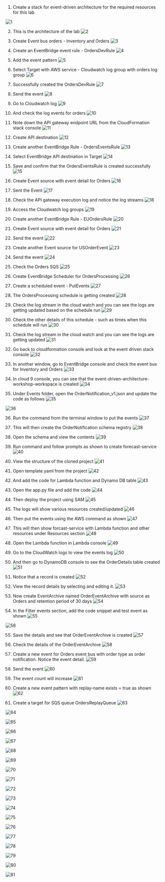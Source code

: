 1. Create a stack for event-driven architecture for the required resources for this lab

![1](https://github.com/prashantlangade306/12weeksawschallenge/assets/57378421/facb90f8-afeb-43e4-8683-9029486e870c)

2. This is the architecture of the lab
![2](https://github.com/prashantlangade306/12weeksawschallenge/assets/57378421/eda38fd8-eb1a-4e89-a646-046bf1b89c79)

3. Create Event bus orders - Inventory and Orders
![3](https://github.com/prashantlangade306/12weeksawschallenge/assets/57378421/f401a1d1-f528-4176-9fbd-9e1302f01026)

4. Create an EventBridge event rule - OrdersDevRule
![4](https://github.com/prashantlangade306/12weeksawschallenge/assets/57378421/c51d11d6-2d29-46da-8745-7a99cd8a760c)

5. Add the event pattern
![5](https://github.com/prashantlangade306/12weeksawschallenge/assets/57378421/ec657dde-4458-4adf-a5e0-fecf1ddbdf2b)

6. Select Target with AWS service - Cloudwatch log group with orders log group
![6](https://github.com/prashantlangade306/12weeksawschallenge/assets/57378421/13bc8634-ac50-4184-a673-4f837117f239)

7. Successfully created the OrdersDevRule
![7](https://github.com/prashantlangade306/12weeksawschallenge/assets/57378421/f5aa1fb9-0794-4632-a515-fc64f7bbb947)

8. Send the event
![8](https://github.com/prashantlangade306/12weeksawschallenge/assets/57378421/d0c85603-5cc5-48cb-bf0e-64882ccd1e12)

9. Go to Cloudwatch log 
![9](https://github.com/prashantlangade306/12weeksawschallenge/assets/57378421/6209e0d1-ca00-4bd4-9e5e-83a339cd49a5)

10. And check the log events for orders
![10](https://github.com/prashantlangade306/12weeksawschallenge/assets/57378421/bd0a65fb-e158-486d-be3e-c09bae9328ba)

11. Note down the API gateway endpoint URL from the CloudFormation stack console
![11](https://github.com/prashantlangade306/12weeksawschallenge/assets/57378421/492a4663-67cf-4b56-bc1b-075610aabbc3)

12. Create API destination 
![12](https://github.com/prashantlangade306/12weeksawschallenge/assets/57378421/52107cc2-48e5-4231-ad8a-cc69433ff47a)

13. Create another EventBridge Rule - OrdersEventsRule
![13](https://github.com/prashantlangade306/12weeksawschallenge/assets/57378421/9ae69311-2267-4ba2-9da6-fa9c0e27f867)

14. Select EventBridge API destination in Target
![14](https://github.com/prashantlangade306/12weeksawschallenge/assets/57378421/006ba88e-613f-4f3e-9086-05873247a1e6)

15. Save and confirm that the OrdersEventsRule is created successfully
![15](https://github.com/prashantlangade306/12weeksawschallenge/assets/57378421/35649b35-7276-41e8-847d-91c2f04e8645)

16. Create Event source with event detail for Orders
![16](https://github.com/prashantlangade306/12weeksawschallenge/assets/57378421/ca01ca3f-0a38-44c3-b2f6-55e06ee39ef4)

17. Sent the Event
![17](https://github.com/prashantlangade306/12weeksawschallenge/assets/57378421/d9ab7b2b-ca03-4ba4-9a86-c6d08ec1e857)

18. Check the API gateway execution log and notice the log streams
![18](https://github.com/prashantlangade306/12weeksawschallenge/assets/57378421/9e9b704c-726b-4c03-8374-c2cad884adba)

19. Access the Cloudwatch log groups
![19](https://github.com/prashantlangade306/12weeksawschallenge/assets/57378421/d70f28e2-3ce8-4dd3-958c-814a78e4933b)

20. Create another EventBridge Rule - EUOrdersRule
![20](https://github.com/prashantlangade306/12weeksawschallenge/assets/57378421/8ce924d3-fd13-4981-8553-e11fdf4e1d4a)

21. Create Event source with event detail for Orders
![21](https://github.com/prashantlangade306/12weeksawschallenge/assets/57378421/f5eb3470-ec4c-40a4-8bf7-cbba21fcbcec)

22. Send the event
![22](https://github.com/prashantlangade306/12weeksawschallenge/assets/57378421/ce05387b-1851-4721-b302-ee15aba9e26b)

23. Create another Event source for USOrderEvent
![23](https://github.com/prashantlangade306/12weeksawschallenge/assets/57378421/4829b1c7-db4f-4c95-b1ca-393889bb0fca)

24. Send the event
![24](https://github.com/prashantlangade306/12weeksawschallenge/assets/57378421/fad22bd5-9eca-419d-a00f-62684f04e137)

25. Check the Orders SQS 
![25](https://github.com/prashantlangade306/12weeksawschallenge/assets/57378421/2b8f8124-ddc9-4fd9-83b3-c43695ff63d7)

26. Create EventBridge Scheduler for OrdersProcessing
![26](https://github.com/prashantlangade306/12weeksawschallenge/assets/57378421/35cccdcc-09c3-43e9-a71e-7391fb2b2d0d)

27. Create a scheduled event - PutEvents
![27](https://github.com/prashantlangade306/12weeksawschallenge/assets/57378421/e19f7e01-ca8a-4b55-8354-5cf3d9d46eb2)

28. The OrdersProcessing schedule is getting created
![28](https://github.com/prashantlangade306/12weeksawschallenge/assets/57378421/a9255bdd-0ce3-4fd7-9e57-5c898870af4e)

29. Check the log stream in the cloud watch and you can see the logs are getting updated based on the schedule run
![29](https://github.com/prashantlangade306/12weeksawschallenge/assets/57378421/408b4f6f-b86c-4338-8897-e2ff93f71cfb)

30. Check the other details of this schedule - such as times when this schedule will run
![30](https://github.com/prashantlangade306/12weeksawschallenge/assets/57378421/e86f7541-f0c8-4919-a7c6-d75da1efcfda)

31. Check the log stream in the cloud watch and you can see the logs are getting updated 
![31](https://github.com/prashantlangade306/12weeksawschallenge/assets/57378421/65ca04d2-e78d-49b2-a058-88042b3ccf27)

32. Go back to cloudformation console and look at the event driven stack console
![32](https://github.com/prashantlangade306/12weeksawschallenge/assets/57378421/663052f7-b10c-431a-992e-8a8a401734b8)

33. In another window, go to EventBridge console and check the event bus for Inventory and Orders
![33](https://github.com/prashantlangade306/12weeksawschallenge/assets/57378421/280c747e-721d-430f-b136-74958347ac29)

34. In cloud 9 console, you can see that the event-driven-architecture-workshop-workspace is created
![34](https://github.com/prashantlangade306/12weeksawschallenge/assets/57378421/126f5e4e-8679-4b32-9097-bce35846cadd)

35. Under Events folder, open the OrderNotification_v1.json and update the code as follows
![35](https://github.com/prashantlangade306/12weeksawschallenge/assets/57378421/c4e88e7d-4404-43b5-b06f-ecb98abe079f)

![36](https://github.com/prashantlangade306/12weeksawschallenge/assets/57378421/be804e6f-dba4-4099-adc5-b7289195dc60)

36. Run the command from the terminal window to put the events
![37](https://github.com/prashantlangade306/12weeksawschallenge/assets/57378421/5217635e-0661-43f4-a1c7-92a4ac84aa38)

37. This will then create the OrderNotification schema registry
![38](https://github.com/prashantlangade306/12weeksawschallenge/assets/57378421/cb4166d6-db2c-4a26-82f6-623b1fdee08d)

38. Open the schema and view the contents
![39](https://github.com/prashantlangade306/12weeksawschallenge/assets/57378421/8932db42-24d5-4a85-aca4-8813f31e2463)

39. Run command and follow prompts as shown to create forecast-service
![40](https://github.com/prashantlangade306/12weeksawschallenge/assets/57378421/d0b2ca94-844a-415d-859c-f936583054eb)

40. View the structure of the cloned project
![41](https://github.com/prashantlangade306/12weeksawschallenge/assets/57378421/7b35f54a-6ff0-4053-8e30-b3e7bf7281f5)

41. Open template.yaml from the project
![42](https://github.com/prashantlangade306/12weeksawschallenge/assets/57378421/91f226af-2487-4781-98f1-6ae0de43e72f)

42. And add the code for Lambda function and Dynamo DB table
![43](https://github.com/prashantlangade306/12weeksawschallenge/assets/57378421/5cca4388-6ab3-4475-857c-a1054e9231c6)

43. Open the app.py file and add the code
![44](https://github.com/prashantlangade306/12weeksawschallenge/assets/57378421/8d5bfdf6-6a46-41ed-aa6e-820a1db1f839)

44. Then deploy the project using SAM
![45](https://github.com/prashantlangade306/12weeksawschallenge/assets/57378421/24e38ac2-54f6-4a8c-9258-fc6b467cee33)

45. The logs will show various resources created/updated
![46](https://github.com/prashantlangade306/12weeksawschallenge/assets/57378421/398bcf5a-debd-4518-a8f7-ca7c275939d4)

46. Then put the events using the AWS command as shown
![47](https://github.com/prashantlangade306/12weeksawschallenge/assets/57378421/dc5f94bc-48c1-42b2-b6b2-fc7ecc5fc815)

47. This will then show forcast-service with Lambda function and other resources under Resources section
![48](https://github.com/prashantlangade306/12weeksawschallenge/assets/57378421/68bfea1a-375b-457f-89e7-afa576788021)

48. Open the Lambda function in Lambda console
![49](https://github.com/prashantlangade306/12weeksawschallenge/assets/57378421/e8d76a34-1668-42ae-9d25-c329c5056463)

49. Go to the CloudWatch logs to view the events log
![50](https://github.com/prashantlangade306/12weeksawschallenge/assets/57378421/f2067c8d-608f-4c47-9420-f6e2e1c958ba)

50. And then go to DynamoDB console to see the OrderDetails table created
![51](https://github.com/prashantlangade306/12weeksawschallenge/assets/57378421/afb4d71c-1560-45d6-9305-d14fb53b80fd)

51. Notice that a record is created
![52](https://github.com/prashantlangade306/12weeksawschallenge/assets/57378421/d87e1d8e-1f96-4c58-93af-f2d24876805f)

52. View the record details by selecting and editing it.
![53](https://github.com/prashantlangade306/12weeksawschallenge/assets/57378421/b5e192e5-81f6-4604-87ad-a63828e71d8b)

53. Now create EventArchive named OrderEventArchive with source as Orders and retention period of 30 days
![54](https://github.com/prashantlangade306/12weeksawschallenge/assets/57378421/2329713b-acb0-4a99-8d6a-f58afa4c92e8)

54. In the Filter events section, add the code snippet and test event as shown
![55](https://github.com/prashantlangade306/12weeksawschallenge/assets/57378421/0fbe0243-1a13-4156-a29f-1feea6868d87)

![56](https://github.com/prashantlangade306/12weeksawschallenge/assets/57378421/db264d94-71a9-45d5-a587-ce3a76da8016)

55. Save the details and see that OrderEventArchive is created
![57](https://github.com/prashantlangade306/12weeksawschallenge/assets/57378421/3e138277-8b39-457a-bdc9-a05ff3617d70)

56. Check the details of the OrderEventArchive
![58](https://github.com/prashantlangade306/12weeksawschallenge/assets/57378421/d134a8db-c9c1-464c-9798-8d7429c20c48)

57. Create a new event for Orders event bus with order type as order notification. Notice the event detail.
![59](https://github.com/prashantlangade306/12weeksawschallenge/assets/57378421/6c1883b0-9e6e-441f-9b94-75dac03ff65a)

58. Send the event
![60](https://github.com/prashantlangade306/12weeksawschallenge/assets/57378421/4ab4c515-afa2-411e-ac6f-fee823415b62)

59. The event count will increase
![61](https://github.com/prashantlangade306/12weeksawschallenge/assets/57378421/6f52d947-9aac-44c6-a015-57dbd2cffc46)

60. Create a new event pattern with replay-name exists = true as shown
![62](https://github.com/prashantlangade306/12weeksawschallenge/assets/57378421/e1ef4444-9fd6-450f-91e8-1599cacf25e5)

61. Create a target for SQS queue OrdersReplayQueue
![63](https://github.com/prashantlangade306/12weeksawschallenge/assets/57378421/ed699b84-fd25-4a96-bd09-b8711be3d10c)

![64](https://github.com/prashantlangade306/12weeksawschallenge/assets/57378421/eba9a8a4-3769-4d36-a7ed-f96b8f562094)

![65](https://github.com/prashantlangade306/12weeksawschallenge/assets/57378421/9572b99a-00b8-4a3a-8533-e05b5a9cbf98)

![66](https://github.com/prashantlangade306/12weeksawschallenge/assets/57378421/1b0a9474-c1c8-40de-bb8a-e4ee576ae2a7)

![67](https://github.com/prashantlangade306/12weeksawschallenge/assets/57378421/f7c41eca-6423-4839-9241-df43b48641bd)

![68](https://github.com/prashantlangade306/12weeksawschallenge/assets/57378421/d7e5cd98-7dd7-4c0b-8b56-6c723ed3d817)

![69](https://github.com/prashantlangade306/12weeksawschallenge/assets/57378421/a690e32a-cb1a-4770-a1c4-3169536a175e)

![70](https://github.com/prashantlangade306/12weeksawschallenge/assets/57378421/f955373d-f638-4b99-b913-83bc07c33cbe)

![71](https://github.com/prashantlangade306/12weeksawschallenge/assets/57378421/a7669c9c-2655-451a-b68b-726fd0196f10)

![72](https://github.com/prashantlangade306/12weeksawschallenge/assets/57378421/dd5f00d5-7a30-4e28-87ed-2b12565c5feb)

![73](https://github.com/prashantlangade306/12weeksawschallenge/assets/57378421/8bf25025-f02d-4fe6-88a2-f418a0059086)

![74](https://github.com/prashantlangade306/12weeksawschallenge/assets/57378421/c9093529-b418-4d1d-82aa-302ca2f6198c)

![75](https://github.com/prashantlangade306/12weeksawschallenge/assets/57378421/aac3fb04-3e75-4954-8f37-aa3e2bdace6a)

![76](https://github.com/prashantlangade306/12weeksawschallenge/assets/57378421/38a395f0-38fa-4141-bb79-39ced05fa6bd)

![77](https://github.com/prashantlangade306/12weeksawschallenge/assets/57378421/68cb6cce-e574-43b4-bade-238c6265b76d)

![78](https://github.com/prashantlangade306/12weeksawschallenge/assets/57378421/ceb0ad54-a323-4f5d-be76-0eef9bfe2ddd)

![79](https://github.com/prashantlangade306/12weeksawschallenge/assets/57378421/a33385e7-dca3-4ceb-944d-c6f1dabb76f8)

![80](https://github.com/prashantlangade306/12weeksawschallenge/assets/57378421/cd0b6ef6-8b13-4a31-9ea3-290a5c45acba)

![81](https://github.com/prashantlangade306/12weeksawschallenge/assets/57378421/a5b30214-c8b8-4576-ab50-b0876e275736)
